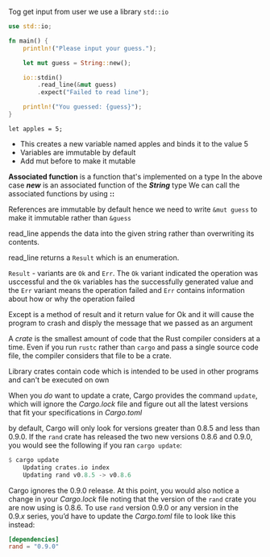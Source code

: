 Tog get input from user we use a library `std::io`

```rust
use std::io;

fn main() {
    println!("Please input your guess.");

    let mut guess = String::new();

    io::stdin()
        .read_line(&mut guess)
        .expect("Failed to read line");

    println!("You guessed: {guess}");
}
```

`let apples = 5;`
- This creates a new variable named apples and binds it to the value 5
- Variables are immutable by default
- Add mut before to make it mutable

**Associated function** is a function that's implemented on a type
In the above case ***new*** is an associated function of the ***String*** type
We can call the associated functions by using **::**

References are immutable by default hence we need to write `&mut guess` to make it immutable rather than `&guess`

read_line appends the data into the given string rather than overwriting its contents.

read_line returns a `Result` which is an enumeration.

`Result` - variants are `Ok` and `Err`. The `Ok` variant indicated the operation was usccessful and the `Ok` variables has the successfully generated value and the `Err` variant means the operation failed and `Err` contains information about how or why the operation failed

Except is a method of result and it return value for Ok and it will cause the program to crash and disply the message that we passed as an argument

A _crate_ is the smallest amount of code that the Rust compiler considers at a time. Even if you run `rustc` rather than `cargo` and pass a single source code file, the compiler considers that file to be a crate.

Library crates contain code which is intended to be used in other programs and can't be executed on own

When you _do_ want to update a crate, Cargo provides the command `update`, which will ignore the _Cargo.lock_ file and figure out all the latest versions that fit your specifications in _Cargo.toml_

by default, Cargo will only look for versions greater than 0.8.5 and less than 0.9.0. If the `rand` crate has released the two new versions 0.8.6 and 0.9.0, you would see the following if you ran `cargo update`:
```rust
$ cargo update 
	Updating crates.io index 
	Updating rand v0.8.5 -> v0.8.6
```
Cargo ignores the 0.9.0 release. At this point, you would also notice a change in your _Cargo.lock_ file noting that the version of the `rand` crate you are now using is 0.8.6. To use `rand` version 0.9.0 or any version in the 0.9._x_ series, you’d have to update the _Cargo.toml_ file to look like this instead:

```toml
[dependencies] 
rand = "0.9.0"
```
